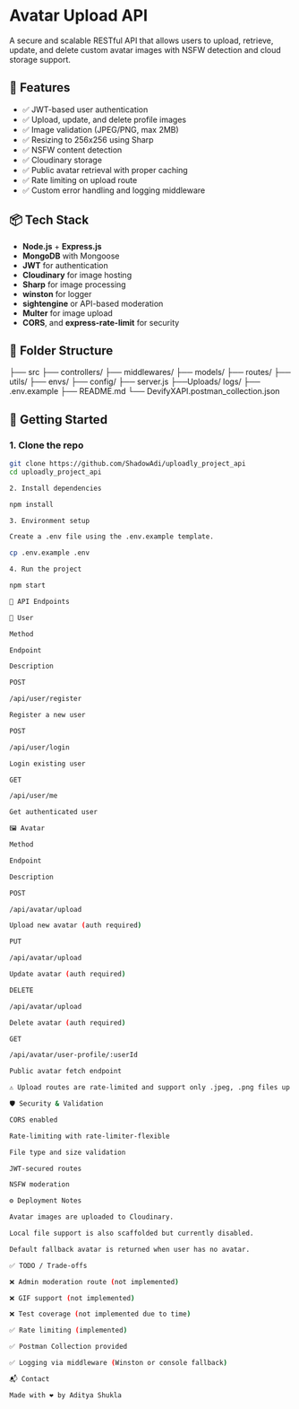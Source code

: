 # Avatar Upload API

A secure and scalable RESTful API that allows users to upload, retrieve, update, and delete custom avatar images with NSFW detection and cloud storage support.

## 🧠 Features

- ✅ JWT-based user authentication
- ✅ Upload, update, and delete profile images
- ✅ Image validation (JPEG/PNG, max 2MB)
- ✅ Resizing to 256x256 using Sharp
- ✅ NSFW content detection
- ✅ Cloudinary storage
- ✅ Public avatar retrieval with proper caching
- ✅ Rate limiting on upload route
- ✅ Custom error handling and logging middleware

## 📦 Tech Stack

- **Node.js** + **Express.js**
- **MongoDB** with Mongoose
- **JWT** for authentication
- **Cloudinary** for image hosting
- **Sharp** for image processing
- **winston** for logger
- **sightengine** or API-based moderation
- **Multer** for image upload
-  **CORS**, and **express-rate-limit** for security

## 📁 Folder Structure

├── src
    ├── controllers/
    ├── middlewares/
    ├── models/
    ├── routes/
    ├── utils/
    ├── envs/
    ├── config/
    ├── server.js
├──Uploads/
logs/
├── .env.example
├── README.md
└── DevifyXAPI.postman_collection.json


## 🚀 Getting Started

### 1. Clone the repo

```bash
git clone https://github.com/ShadowAdi/uploadly_project_api
cd uploadly_project_api

2. Install dependencies

npm install

3. Environment setup

Create a .env file using the .env.example template.

cp .env.example .env

4. Run the project

npm start

🔐 API Endpoints

🧑 User

Method

Endpoint

Description

POST

/api/user/register

Register a new user

POST

/api/user/login

Login existing user

GET

/api/user/me

Get authenticated user

🖼️ Avatar

Method

Endpoint

Description

POST

/api/avatar/upload

Upload new avatar (auth required)

PUT

/api/avatar/upload

Update avatar (auth required)

DELETE

/api/avatar/upload

Delete avatar (auth required)

GET

/api/avatar/user-profile/:userId

Public avatar fetch endpoint

⚠️ Upload routes are rate-limited and support only .jpeg, .png files up to 2MB.

🛡️ Security & Validation

CORS enabled

Rate-limiting with rate-limiter-flexible

File type and size validation

JWT-secured routes

NSFW moderation

⚙️ Deployment Notes

Avatar images are uploaded to Cloudinary.

Local file support is also scaffolded but currently disabled.

Default fallback avatar is returned when user has no avatar.

✅ TODO / Trade-offs

❌ Admin moderation route (not implemented)

❌ GIF support (not implemented)

❌ Test coverage (not implemented due to time)

✅ Rate limiting (implemented)

✅ Postman Collection provided

✅ Logging via middleware (Winston or console fallback)

📬 Contact

Made with ❤️ by Aditya Shukla